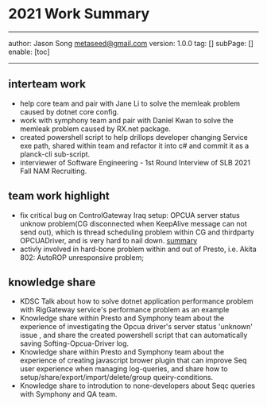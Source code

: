 # 2021 Work Summary
---
author: Jason Song <metaseed@gmail.com>
version: 1.0.0
tag: []
subPage: []
enable: [toc]

---
 
## interteam work
* help core team and pair with Jane Li to solve the memleak problem caused by dotnet core config.
* work with symphony team and pair with Daniel Kwan to solve the memleak problem caused by RX.net package.
* created powershell script to help drillops developer changing Service exe path, shared within team and refactor it into c# and commit it as a planck-cli sub-script.
* interviewer of Software Engineering - 1st Round Interview of SLB 2021 Fall NAM Recruiting.

## team work highlight
* fix critical bug on ControlGateway Iraq setup: OPCUA server status unknow problem(CG disconnected when KeepAlive message can not send out), which is thread scheduling problem within CG and thirdparty OPCUADriver, and is very hard to nail down.  [summary](https://slb1-swt.visualstudio.com/Planck/_sprints/taskboard/Presto/Planck/Presto/Iteration%2077?workitem=1645589)
* activly involved in hard-bone problem within and out of Presto, i.e. Akita 802: AutoROP unresponsive problem; 
## knowledge share
* KDSC Talk about how to solve dotnet application performance problem with RigGateway service's performance problem as an example
* Knowledge share within Presto and Symphony team about the experience of investigating the Opcua driver's server status 'unknown' issue , and share the created powershell script that can automatically saving Softing-Opcua-Driver log.
* Knowledge share within Presto and Symphony team about the experience of creating javascript brower plugin that can improve Seq user experience when managing log-queries, and share how to setup/share/export/import/delete/group queiry-conditions.
* Knowledge share to introdution to none-developers about Seqc queries with Symphony and QA team.

